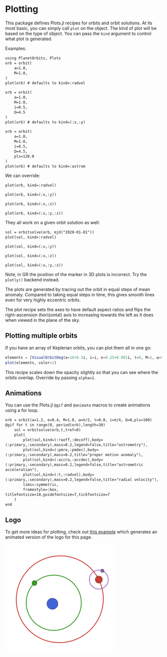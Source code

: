 # Plotting

This package defines Plots.jl recipes for orbits and orbit solutions.
At its most basic, you can simply call `plot` on the object. The kind 
of plot will be based on the type of object. You can pass the `kind`
argument to control what plot is generated.

Examples:
```@example 1
using PlanetOrbits, Plots
orb = orbit(
    a=1.0,
    M=1.0,
)
plot(orb) # defaults to kind=:radvel
```

```@example 1
orb = orbit(
    a=1.0,
    M=1.0,
    i=0.5,
    Ω=4.5
)
plot(orb) # defaults to kind=(:x,:y)
```

```@example 1
orb = orbit(
    a=1.0,
    M=1.0,
    i=0.5,
    Ω=4.5,
    plx=120.0
)
plot(orb) # defaults to kind=:astrom
```

We can override:
```@example 1
plot(orb, kind=:radvel)
```
```@example 1
plot(orb, kind=(:x,:y))
```
```@example 1
plot(orb, kind=(:x,:z))
```
```@example 1
plot(orb, kind=(:x,:y,:z))
```


They all work on a given orbit solution as well:
```@example 1
sol = orbitsolve(orb, mjd("2020-01-01"))
plot(sol, kind=:radvel)
```
```@example 1
plot(sol, kind=(:x,:y))
```
```@example 1
plot(sol, kind=(:x,:z))
```
```@example 1
plot(sol, kind=(:x,:y,:z))
```
Note, in GR the position of the marker in 3D plots is incorrect. Try the `plotly()` backend instead.

The plots are generated by tracing out the orbit in equal steps of mean anomaly. 
Compared to taking equal steps in time, this gives smooth lines even for very highly
eccentric orbits.

The plot recipe sets the axes to have default aspect ratios and flips the right-ascension (horizontal) axis to increasing towards the left as it does when viewed in the plane of the sky.


## Plotting multiple orbits
If you have an array of Keplerian orbits, you can plot them all in one go:
```julia
elements = [VisualOrbitDeg(a=16+0.3i, i=i, e=0.25+0.001i, τ=0, M=1, ω=0, Ω=120, plx=35) for i in 1:1:90]
plot(elements, color=1)
```
This recipe scales down the opacity slightly so that you can see where the orbits overlap. Override by passing `alpha=1`.


## Animations
You can use the Plots.jl `@gif` and `@animate` macros to create animations using a for loop.

```@example 1
orb = orbit(a=1.2, e=0.4, M=1.0, ω=π/2, τ=0.0, i=π/4, Ω=0,plx=100)
@gif for t in range(0, period(orb),length=30)
    sol = orbitsolve(orb,t,tref=0)
    plot(
        plot(sol,kind=(:raoff,:decoff),body=(:primary,:secondary),mass=0.2,legend=false,title="astrometry"),
        plot(sol,kind=(:pmra,:pmdec),body=(:primary,:secondary),mass=0.2,title="proper motion anomaly"),
        plot(sol,kind=(:accra,:accdec),body=(:primary,:secondary),mass=0.2,legend=false,title="astrometric acceleration"),
        plot(sol,kind=(:t,:radvel),body=(:primary,:secondary),mass=0.2,legend=false,title="radial velocity"),
        lims=:symmetric,
        framestyle=:box, titlefontsize=10,guidefontsize=7,tickfontsize=7
    )
end
```


## Logo
To get more ideas for plotting, check out [this example](https://github.com/sefffal/PlanetOrbits.jl/blob/master/docs/logo.jl) which generates an animated version of the logo for this page.

![orbit logo](assets/logo.gif)
